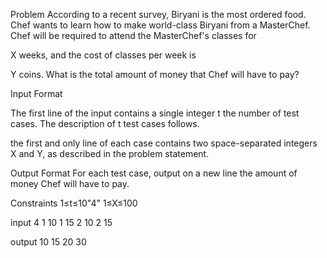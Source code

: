 Problem
According to a recent survey, Biryani is the most ordered food. Chef wants to learn how to make world-class Biryani from a MasterChef. Chef will be required to attend the MasterChef's classes for

X weeks, and the cost of classes per week is

Y coins. What is the total amount of money that Chef will have to pay?

Input Format

The first line of the input contains a single integer t the number of test cases. The description of t test cases follows.

the first and only line of each case contains two space-separated integers X and Y, as described in the problem statement.

Output Format
For each test case, output on a new line the amount of money Chef will have to pay.

Constraints
1≤t≤10"4"
1≤X≤100

input
4
1 10
1 15
2 10
2 15

output
10
15
20
30
